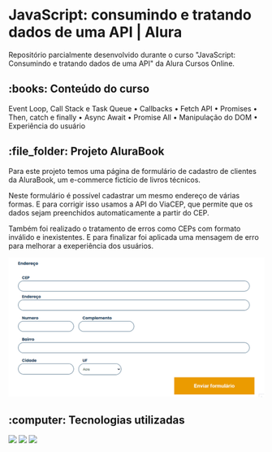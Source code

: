 <h1 id="top"> JavaScript: consumindo e tratando dados de uma API | Alura </h1>

<p>Repositório parcialmente desenvolvido durante o curso "JavaScript: Consumindo e tratando dados de uma API" da Alura Cursos Online.</p>

<h2>:books: Conteúdo do curso </h2>
  <p>Event Loop, Call Stack e Task Queue • Callbacks • Fetch API • Promises • Then, catch e finally •  Async Await • Promise All • Manipulação do DOM • Experiência do usuário</p>

<h2>:file_folder: Projeto AluraBook </h2> 
  <p>Para este projeto temos uma página de formulário de cadastro de clientes da AluraBook, um e-commerce fictício de livros técnicos.</p>

  <p>Neste formulário é possível cadastrar um mesmo endereço de várias formas. E para corrigir isso usamos a API do ViaCEP, que permite que os dados sejam preenchidos automaticamente a partir do CEP. </p>

  <p>Também foi realizado o tratamento de erros como CEPs com formato inválido e inexistentes. E para finalizar foi aplicada uma mensagem de erro para melhorar a exeperiência dos usuários.</p>

<div align="center">
  <img width=600px src="./img/git-alurabook.gif">
</div>

<h2>:computer: Tecnologias utilizadas</h2> 
  <div>
    <img src="https://img.shields.io/badge/JavaScript-323330?style=for-the-badge&logo=javascript&logoColor=F7DF1E">
    <img src="https://img.shields.io/badge/HTML5-E34F26?style=for-the-badge&logo=html5&logoColor=white">
    <img src="https://img.shields.io/badge/CSS3-1572B6?style=for-the-badge&logo=css3&logoColor=white">
   </div>
